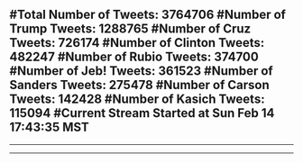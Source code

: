 #Total Number of Tweets: 3764706 
#Number of Trump Tweets: 1288765
#Number of Cruz Tweets: 726174
#Number of Clinton Tweets: 482247
#Number of Rubio Tweets: 374700
#Number of Jeb! Tweets: 361523
#Number of Sanders Tweets: 275478
#Number of Carson Tweets: 142428
#Number of Kasich Tweets: 115094
#Current Stream Started at Sun Feb 14 17:43:35 MST
---
---
---
